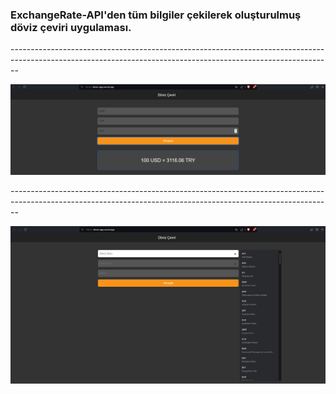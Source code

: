 <h3>ExchangeRate-API'den tüm bilgiler çekilerek oluşturulmuş döviz çeviri uygulaması.</h3>

<p>--------------------------------------------------------------------------------------------------------------------------------------------------------------</p>

![run](run.png)
<p>--------------------------------------------------------------------------------------------------------------------------------------------------------------</p>

![allchoice](allc.png)
